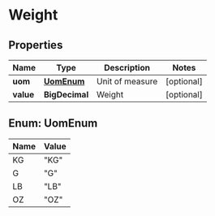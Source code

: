 

# Weight


## Properties

| Name | Type | Description | Notes |
|------------ | ------------- | ------------- | -------------|
|**uom** | [**UomEnum**](#UomEnum) | Unit of measure |  [optional] |
|**value** | **BigDecimal** | Weight |  [optional] |



## Enum: UomEnum

| Name | Value |
|---- | -----|
| KG | &quot;KG&quot; |
| G | &quot;G&quot; |
| LB | &quot;LB&quot; |
| OZ | &quot;OZ&quot; |



